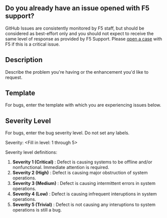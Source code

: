 ## Do you already have an issue opened with F5 support?
GitHub Issues are consistently monitored by F5 staff, but should be considered as best-effort only and you should not expect to receive the same level of response as provided by F5 Support. Please [open a case](https://support.f5.com/csp/article/K2633) with F5 if this is a critical issue.

## Description
Describe the problem you're having or the enhancement you'd like to request.



## Template
For bugs, enter the template with which you are experiencing issues below.


## Severity Level
For bugs, enter the bug severity level. Do not set any labels.

Severity: <Fill in level: 1 through 5>

Severity level definitions:
 1. **Severity 1 (Critical)** : Defect is causing systems to be offline and/or nonfunctional. Immediate attention is required.
 2. **Severity 2 (High)** : Defect is causing major obstruction of system operations.
 3. **Severity 3 (Medium)** : Defect is causing intermittent errors in system operations.
 4. **Severity 4 (Low)** : Defect is causing infrequent interuptions in system operations.
 5. **Severity 5 (Trivial)** : Defect is not causing any interuptions to system operations is still a bug.